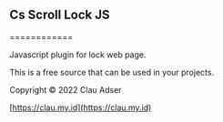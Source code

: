 ## Cs Scroll Lock JS
============

Javascript plugin for lock web page.

This is a free source that can be used in your projects.

Copyright © 2022 Clau Adser

[https://clau.my.id](https://clau.my.id)